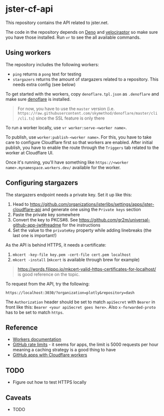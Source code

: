 # jster-cf-api

This repository contains the API related to jster.net.

The code in the repository depends on [Deno](https://deno.land/) and [velociraptor](https://velociraptor.run/) so make sure you have those installed. Run `vr` to see the all available commands.

## Using workers

The repository includes the following workers:

* `ping` returns a `pong` text for testing
* `stargazers` returns the amount of stargazers related to a repository. This needs extra config (see below)

To get started with the workers, copy `denoflare.tpl.json` as `.denoflare` and make sure [denoflare](https://denoflare.dev/) is installed.

> For now, you have to use the `master` version (i.e. `https://raw.githubusercontent.com/skymethod/denoflare/master/cli/cli.ts`) since the SSL feature is only there

To run a worker locally, use `vr worker:serve-<worker name>`.

To publish, use `worker:publish-<worker name>`. For this, you have to take care to configure Cloudflare first so that workers are enabled. After initial publish, you have to enable the route through the `Triggers` tab related to the worker at Cloudflare UI.

Once it's running, you'll have something like `https://<worker name>.mynamespace.workers.dev/` available for the worker.

## Configuring stargazers

The stargazers endpoint needs a private key. Set it up like this:

1. Head to https://github.com/organizations/jsterlibs/settings/apps/jster-cloudflare-api and generate one using the `Private keys` section
2. Paste the private key somewhere
3. Convert the key to PKCS#8. See https://github.com/gr2m/universal-github-app-jwt#readme for the instructions
4. Set the value to the `privateKey` property while adding linebreaks (the last one is important!)

As the API is behind HTTPS, it needs a certificate:

1. `mkcert -key-file key.pem -cert-file cert.pem localhost`
2. `mkcert -install` (`mkcert` is available through brew for example)

> https://words.filippo.io/mkcert-valid-https-certificates-for-localhost/ is good reference on the topic.

To request from the API, try the following:

```
https://localhost:3030/?organization=plotly&repository=dash
```

The `Authorization` header should be set to match `apiSecret` with `Bearer` in front like this: `Bearer <your apiSecret goes here>`. Also `x-forwarded-proto` has to be set to match `https`.

## Reference

* [Workers documentation](https://developers.cloudflare.com/workers/)
* [GitHub rate limits](https://docs.github.com/en/developers/apps/building-github-apps/rate-limits-for-github-apps) - it seems for apps, the limit is 5000 requests per hour meaning a caching strategy is a good thing to have
* [GitHub apps with Cloudflare workers](https://github.com/gr2m/cloudflare-worker-github-app-example)

## TODO

* Figure out how to test HTTPS locally

## Caveats

* TODO